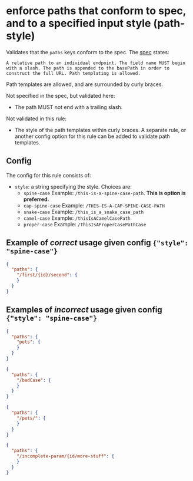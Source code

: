 # enforce paths that conform to spec, and to a specified input style (path-style)

Validates that the `paths` keys conform to the spec.  The [spec](https://github.com/OAI/OpenAPI-Specification/blob/master/versions/2.0.md#pathsObject) states: 

```
A relative path to an individual endpoint. The field name MUST begin with a slash. The path is appended to the basePath in order to construct the full URL. Path templating is allowed.
```

Path templates are allowed, and are surrounded by curly braces.

Not specified in the spec, but validated here:

* The path MUST not end with a trailing slash.

Not validated in this rule:

* The style of the path templates within curly braces.  A separate rule, or another config option for this rule can be added to validate path templates.

## Config

The config for this rule consists of:

* `style`: a string specifying the style.  Choices are:
  * `spine-case` Example: `/this-is-a-spine-case-path`.  **This is option is preferred.**
  * `cap-spine-case` Example: `/THIS-IS-A-CAP-SPINE-CASE-PATH`
  * `snake-case`  Example: `/this_is_a_snake_case_path`
  * `camel-case`  Example: `/thisIsACamelCasePath`
  * `proper-case`  Example: `/ThisIsAProperCasePathCase`

## Example of *correct* usage given config `{"style": "spine-case"}` 

```json
{
  "paths": {
    "/first/{id}/second": {
    }
  }
}
```

## Examples of *incorrect* usage given config `{"style": "spine-case"}` 

```json
{
  "paths": {
    "pets": {
    }
  }
}
```

```json
{
  "paths": {
    "/badCase": {
    }
  }
}
```

```json
{
  "paths": {
    "/pets/": {
    }
  }
}
```

```json
{
  "paths": {
    "/incomplete-param/{id/more-stuff": {
    }
  }
}
```
